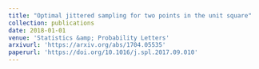```yaml
---
title: "Optimal jittered sampling for two points in the unit square"
collection: publications
date: 2018-01-01
venue: 'Statistics &amp; Probability Letters'
arxivurl: 'https://arxiv.org/abs/1704.05535' 
paperurl: 'https://doi.org/10.1016/j.spl.2017.09.010'
---
```


